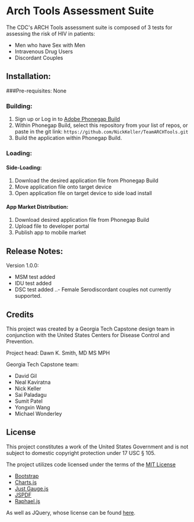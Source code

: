 # Arch Tools Assessment Suite

The CDC's ARCH Tools assessment suite is composed of 3 tests for assessing the risk of HIV in patients:

- Men who have Sex with Men
- Intravenous Drug Users
- Discordant Couples

## Installation:

###Pre-requisites: None

### Building:

1. Sign up or Log in to [Adobe Phonegap Build](https://build.phonegap.com/)
2. Within Phonegap Build, select this repository from your list of repos, or paste in the git link: ```https://github.com/NickKeller/TeamARCHTools.git```
3. Build the application within Phonegap Build.

### Loading:

#### Side-Loading:

1. Download the desired application file from Phonegap Build
2. Move application file onto target device
3. Open application file on target device to side load install

#### App Market Distribution:

1. Download desired application file from Phonegap Build
2. Upload file to developer portal
3. Publish app to mobile market

## Release Notes:

Version 1.0.0:
- MSM test added
- IDU test added
- DSC test added
..- Female Serodiscordant couples not currently supported.

## Credits

This project was created by a Georgia Tech Capstone design team in conjunction with the United States Centers for Disease Control and Prevention.

Project head: Dawn K. Smith, MD MS MPH

Georgia Tech Capstone team:
* David Gil
* Neal Kaviratna
* Nick Keller
* Sai Paladagu
* Sumit Patel
* Yongxin Wang
* Michael Wonderley

## License

This project constitutes a work of the United States Government and is not subject to domestic copyright protection under 17 USC § 105.

The project utilizes code licensed under the terms of the [MIT License](https://opensource.org/licenses/mit-license.php)
* [Bootstrap](http://v4-alpha.getbootstrap.com/about/license/)
* [Charts.js](http://www.chartjs.org/)
* [Just Gauge.js](http://justgage.com/)
* [JSPDF](https://github.com/MrRio/jsPDF)
* [Raphael.js](https://github.com/DmitryBaranovskiy/raphael)

As well as JQuery, whose license can be found [here](../master/js/jquery_license).
